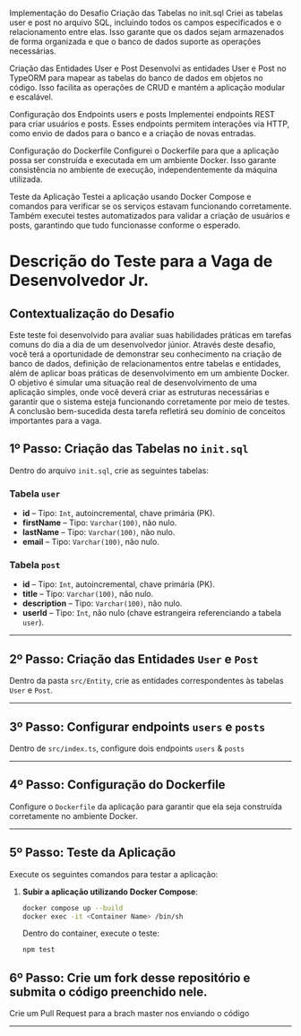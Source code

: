
Implementação do Desafio
Criação das Tabelas no init.sql
Criei as tabelas user e post no arquivo SQL, incluindo todos os campos especificados e o relacionamento entre elas. Isso garante que os dados sejam armazenados de forma organizada e que o banco de dados suporte as operações necessárias.

Criação das Entidades User e Post
Desenvolvi as entidades User e Post no TypeORM para mapear as tabelas do banco de dados em objetos no código. Isso facilita as operações de CRUD e mantém a aplicação modular e escalável.

Configuração dos Endpoints users e posts
Implementei endpoints REST para criar usuários e posts. Esses endpoints permitem interações via HTTP, como envio de dados para o banco e a criação de novas entradas.

Configuração do Dockerfile
Configurei o Dockerfile para que a aplicação possa ser construída e executada em um ambiente Docker. Isso garante consistência no ambiente de execução, independentemente da máquina utilizada.

Teste da Aplicação
Testei a aplicação usando Docker Compose e comandos para verificar se os serviços estavam funcionando corretamente. Também executei testes automatizados para validar a criação de usuários e posts, garantindo que tudo funcionasse conforme o esperado.



# Descrição do Teste para a Vaga de Desenvolvedor Jr.

## Contextualização do Desafio

Este teste foi desenvolvido para avaliar suas habilidades práticas em tarefas comuns do dia a dia de um desenvolvedor júnior. Através deste desafio, você terá a oportunidade de demonstrar seu conhecimento na criação de banco de dados, definição de relacionamentos entre tabelas e entidades, além de aplicar boas práticas de desenvolvimento em um ambiente Docker. O objetivo é simular uma situação real de desenvolvimento de uma aplicação simples, onde você deverá criar as estruturas necessárias e garantir que o sistema esteja funcionando corretamente por meio de testes. A conclusão bem-sucedida desta tarefa refletirá seu domínio de conceitos importantes para a vaga.

## 1º Passo: Criação das Tabelas no `init.sql`

Dentro do arquivo `init.sql`, crie as seguintes tabelas:

### Tabela `user`
- **id** – Tipo: `Int`, autoincremental, chave primária (PK).
- **firstName** – Tipo: `Varchar(100)`, não nulo.
- **lastName** – Tipo: `Varchar(100)`, não nulo.
- **email** – Tipo: `Varchar(100)`, não nulo.

### Tabela `post`
- **id** – Tipo: `Int`, autoincremental, chave primária (PK).
- **title** – Tipo: `Varchar(100)`, não nulo.
- **description** – Tipo: `Varchar(100)`, não nulo.
- **userId** – Tipo: `Int`, não nulo (chave estrangeira referenciando a tabela `user`).

---

## 2º Passo: Criação das Entidades `User` e `Post`

Dentro da pasta `src/Entity`, crie as entidades correspondentes às tabelas `User` e `Post`.

---

## 3º Passo: Configurar endpoints `users` e `posts`

Dentro de `src/index.ts`, configure dois endpoints `users` & `posts`

---

## 4º Passo: Configuração do Dockerfile

Configure o `Dockerfile` da aplicação para garantir que ela seja construída corretamente no ambiente Docker.

---

## 5º Passo: Teste da Aplicação

Execute os seguintes comandos para testar a aplicação:

1. **Subir a aplicação utilizando Docker Compose**:
   ```bash
   docker compose up --build
   docker exec -it <Container Name> /bin/sh
   
   ```

   Dentro do container, execute o teste:
   ```bash
   npm test
   ```

## 6º Passo: Crie um fork desse repositório e submita o código preenchido nele.
Crie um Pull Request para a brach master nos enviando o código


-------------------------------------------------------------------------------
